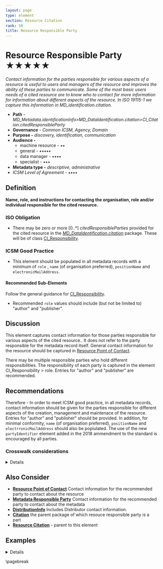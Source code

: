 ```yaml
---
layout: page
type: element
section: Resource Citation
rank: 50
title: Resource Responsible Party
---
```

# Resource Responsible Party ★★★★★
*Contact information for the parties responsible for various aspects of a resource is useful to users and managers of the resource and improves the ability of these parties to communicate. Some of the most basic users needs of a cited resource are to know who to contact for more information for information about different aspects of the resource. In ISO 19115-1 we capture this information in MD_identification.citation.*

- **Path** - *MD_Metadata.identificationInfo>MD_DataIdentification.citation>CI_Citation.citedResponsibleParty*
- **Governance** -  *Common ICSM, Agency, Domain*
- **Purpose -** *discovery, identification, communication*
- **Audience -**
  - machine resource - ⭑⭑
  - general - ⭑⭑⭑⭑⭑
  - data manager - ⭑⭑⭑⭑
  - specialist - ⭑⭑⭑
- **Metadata type -** *descriptive, administrative*
- *ICSM Level of Agreement* - ⭑⭑⭑⭑

## Definition
**Name, role, and instructions for contacting the organisation, role and/or individual responsible for the cited resource.**

### ISO Obligation

- There may be zero or more [0..\*] *citedResponsibleParties* provided for the cited resource in the  *[MD_DataIdentification.citation](./ResourceCitation)* package. These will be of class [CI_Responsibility](./class-CI_Responsibility).

###  ICSM Good Practice

- This element should be populated in all metadata records with a minimum of `role` , `name` (of organisation preferred), `positionName` and `electronicMailAddress`.

#### Recommended Sub-Elements

Follow the general guidance for [CI_Responsibility](./class-CI_Responsibility).

- Recommended `role` values should include (but not be limited to) "author" and "publisher".

## Discussion

This element captures contact information for those parties responsible for various aspects of the cited resource.. It does not refer to the party responsible for the metadata record itself.  General contact information for the resource should be captured in [Resource Point of Contact](./ResourcePointOfContact).

There may be multiple responsible parties who hold different responsibilities. The responsibility of each party is captured in the element CI_Responsibility > role. Entries for "author" and "publisher" are recommended. 

## Recommendations

Therefore - In order to meet ICSM good practice, in all metadata records, contact information should be given for the parties responsible for different aspects of the creation, management and maintenace of the resource. Entries for "author" and "publisher" should be provided.  In addition, for minimal conformity, `name` (of organisation preferred), `positionName` and `electrronicMailAddress` should also be popiulated.
The use of the new `partyIdentifier` element added in the 2018 ammendment to the standard is encouraged by all parties.

### Crosswalk considerations

<details>

#### ISO19139

See discussion at [CI_Responsibility](./class-CI_Responsibility)

#### Dublin core / CKAN / data.gov.au

Maps to `publisher`

#### DCAT

Maps to `dct:publisher`

#### RIF-CS

Maps to `Publisher`

</details>

## Also Consider

- **[Resource Point of Contact](./ResourcePointOfContact)** Contact information for the recommended party to contact about the resource
- **[Metadata Responsible Party](./MetadataContact)** Contact information for the recommended party to contact about the metadata
- **[DistributionInfo](./DistributionInfo)** Includes Distributor contact information.
- **[Citation](./ResourceCitation)** the parent package of which resouce responsible party is a part
- **[Resource  Citation](./ResourceCitation)** - parent to this element

## Examples

<details>

### XML

```
<mdb:MD_Metadata>
....
 <mdb:identificationInfo>
    <mri:MD_DataIdentification>
    ....
       <mri:citation>
          <cit:CI_Citation>
             <cit:title>
                <gco:CharacterString>OpenWork geographical data
                </gco:CharacterString>
             </cit:title>
             <cit:date>
                <cit:CI_Date>
                   <cit:date>
                      <gco:Date>2019-07-18</gco:Date>
                   </cit:date>
                   <cit:dateType>
                      <cit:CI_DateTypeCode 
                      codeList="https://schemas.isotc211.org/19115/resources
                      /Codelist/cat/codelists.xml#CI_DateTypeCode" 
                      codeListValue="creation"/>
                   </cit:dateType>
                </cit:CI_Date>
             </cit:date>
             <cit:date>
                <cit:CI_Date>
                   <cit:date>
                      <gco:Date>2019-07-18</gco:Date>
                   </cit:date>
                   <cit:dateType>
                      <cit:CI_DateTypeCode 
                      codeList="https://schemas.isotc211.org/19115/resources
                      /Codelist/cat/codelists.xml#CI_DateTypeCode" 
                      codeListValue="publication"/>
                   </cit:dateType>
                </cit:CI_Date>
             </cit:date>
             <cit:edition>
                <gco:CharacterString>Version 0.1</gco:CharacterString>
             </cit:edition>
             <cit:editionDate>
                <gco:Date>2019-07-18</gco:Date>
             </cit:editionDate>
             <cit:identifier>
                <mcc:MD_Identifier>
                   <mcc:code>
                    <gco:CharacterString>9547e07e-6a15-403b-8b19-488778fe0cf0
                    </gco:CharacterString>
                   </mcc:code>
                   <mcc:codeSpace>
                      <gco:CharacterString>
                      http://202.49.243.69:8080/geonetwork/srv/eng/metadata/
                      </gco:CharacterString>
                   </mcc:codeSpace>
                </mcc:MD_Identifier>
             </cit:identifier>
             <cit:citedResponsibleParty>
                <cit:CI_Responsibility>
                   <cit:role>
                      <cit:CI_RoleCode 
                      codeList="https://schemas.isotc211.org/19115/resources
                      /Codelist/cat/codelists.xml#CI_RoleCode" 
                      codeListValue="author"/>
                   </cit:role>
                   <cit:party>
                      <cit:CI_Organisation>
                         <cit:name>
                            <gco:CharacterString>OpenWork Ltd
                            </gco:CharacterString>
                         </cit:name>
                         <cit:contactInfo>
                            <cit:CI_Contact>
                               <cit:address>
                                  <cit:CI_Address>
                                     <cit:electronicMailAddress>
                                        <gco:CharacterString>info@openwork.nz
                                        </gco:CharacterString>
                                     </cit:electronicMailAddress>
                                  </cit:CI_Address>
                               </cit:address>
                            </cit:CI_Contact>
                         </cit:contactInfo>
                      </cit:CI_Organisation>
                   </cit:party>
                </cit:CI_Responsibility>
             </cit:citedResponsibleParty>
             <cit:citedResponsibleParty>
                <cit:CI_Responsibility>
                   <cit:role>
                      <cit:CI_RoleCode 
                      codeList="https://schemas.isotc211.org/19115/resources
                      /Codelist/cat/codelists.xml#CI_RoleCode" 
                      codeListValue="publisher"/>
                   </cit:role>
                   <ci
                   t:party>
                      <cit:CI_Individual>
                         <cit:name>
                            <gco:CharacterString>Byron Cochrane
                            </gco:CharacterString>
                         </cit:name>
                         <cit:contactInfo>
                            <cit:CI_Contact>
                               <cit:address>
                                  <cit:CI_Address>
                                     <cit:electronicMailAddress>
                                        <gco:CharacterString>byron@openwork.nz
                                        </gco:CharacterString>
                                     </cit:electronicMailAddress>
                                  </cit:CI_Address>
                               </cit:address>
                            </cit:CI_Contact>
                         </cit:contactInfo>
                      </cit:CI_Individual>
                   </cit:party>
                </cit:CI_Responsibility>
             </cit:citedResponsibleParty>
          </cit:CI_Citation>
        </mri:citation>
      ....
    </mri:MD_DataIdentification>
  </mdb:identificationInfo>
....
</mdb:MD_Metadata>
```

### UML diagrams
Recommended elements highlighted in Yellow

![ResourceCitation](../images/ResourceResponsiblePartyUML.png)

</details>

\pagebreak
